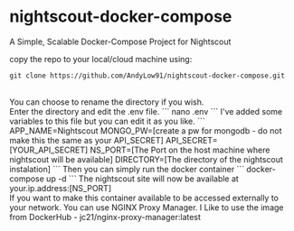 # nightscout-docker-compose
A Simple, Scalable Docker-Compose Project for Nightscout

copy the repo to your local/cloud machine using:
```
git clone https://github.com/AndyLow91/nightscout-docker-compose.git
```
<br>
You can choose to rename the directory if you wish.<br>
Enter the directory and edit the .env file.
```
nano .env
```
I've added some variables to this file but you can edit it as you like.
```
APP_NAME=Nightscout
MONGO_PW=[create a pw for mongodb - do not make this the same as your API_SECRET]
API_SECRET=[YOUR_API_SECRET]
NS_PORT=[The Port on the host machine where nightscout will be available]
DIRECTORY=[The directory of the nightscout instalation]
```
Then you can simply run the docker container
```
docker-compose up -d
```
The nightscout site will now be available at your.ip.address:[NS_PORT]
<br>
If you want to make this container available to be accessed externally to your network. You can use NGINX Proxy Manager. I Like to use the image from DockerHub - jc21/nginx-proxy-manager:latest
